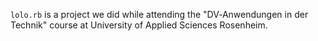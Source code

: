 `lolo.rb` is a project we did while attending the "DV‐Anwendungen in der Technik" course at University of Applied Sciences Rosenheim.
